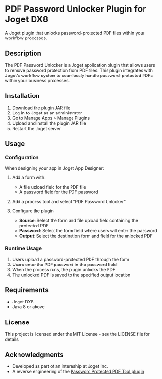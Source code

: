 # PDF Password Unlocker Plugin for Joget DX8

A Joget plugin that unlocks password-protected PDF files within your workflow processes.

## Description

The PDF Password Unlocker is a Joget application plugin that allows users to remove password protection from PDF files. This plugin integrates with Joget's workflow system to seamlessly handle password-protected PDFs within your business processes.

## Installation

1. Download the plugin JAR file
2. Log in to Joget as an administrator
3. Go to Manage Apps > Manage Plugins
4. Upload and install the plugin JAR file
5. Restart the Joget server

## Usage

### Configuration

When designing your app in Joget App Designer:

1. Add a form with:
   - A file upload field for the PDF file
   - A password field for the PDF password

2. Add a process tool and select "PDF Password Unlocker"

3. Configure the plugin:
   - **Source**: Select the form and file upload field containing the protected PDF
   - **Password**: Select the form field where users will enter the password
   - **Output**: Select the destination form and field for the unlocked PDF

### Runtime Usage

1. Users upload a password-protected PDF through the form
2. Users enter the PDF password in the password field
3. When the process runs, the plugin unlocks the PDF
4. The unlocked PDF is saved to the specified output location

## Requirements

- Joget DX8
- Java 8 or above

## License

This project is licensed under the MIT License - see the LICENSE file for details.

## Acknowledgments

- Developed as part of an internship at Joget Inc.
- A reverse engineering of the [Password Protected PDF Tool plugin](https://github.com/jogetoss/password-protected-pdf-tool)